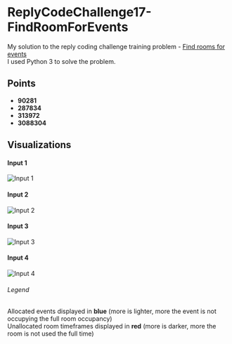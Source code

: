 # ReplyCodeChallenge17-FindRoomForEvents
My solution to the reply coding challenge training problem - [Find rooms for events](https://challenges.reply.com/tamtamy/challenge/15/detail)  
I used Python 3 to solve the problem.

## Points
* **90281**
* **287834**
* **313972**
* **3088304**

## Visualizations

#### Input 1
![Input 1](/visualizations/solution1.png)

#### Input 2
![Input 2](/visualizations/solution2.png)

#### Input 3
![Input 3](/visualizations/solution3.png)

#### Input 4
![Input 4](/visualizations/solution4.png)

###### Legend
Allocated events displayed in **blue** (more is lighter, more the event is not occupying the full room occupancy)  
Unallocated room timeframes displayed in **red** (more is darker, more the room is not used the full time)
